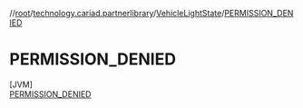 //[root](../../../../index.md)/[technology.cariad.partnerlibrary](../../index.md)/[VehicleLightState](../index.md)/[PERMISSION_DENIED](index.md)

# PERMISSION_DENIED

[JVM]\
[PERMISSION_DENIED](index.md)
